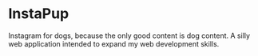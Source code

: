 # InstaPup

Instagram for dogs, because the only good content is dog content. A silly web application intended to expand my web development skills.
